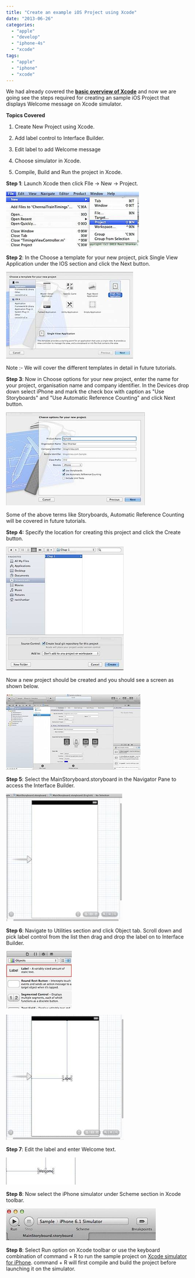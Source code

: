 ```yaml
---
title: "Create an example iOS Project using Xcode"
date: "2013-06-26"
categories: 
  - "apple"
  - "develop"
  - "iphone-4s"
  - "xcode"
tags: 
  - "apple"
  - "iphone"
  - "xcode"
---
```


We had already covered the **[basic overview of Xcode](https://rshankar.com/2013/06/21/basic-overview-of-xcode/)** and now we are going see the steps required for creating an sample iOS Project that displays Welcome message on Xcode simulator.

**Topics Covered**

1. Create New Project using Xcode.

3. Add label control to Interface Builder.

5. Edit label to add Welcome message

7. Choose simulator in Xcode.

9. Compile, Build and Run the project in Xcode.

**Step 1**: Launch Xcode then click FIle -> New -> Project.

![201306251050.jpg](/assets/images/201306251050.jpg)

**Step 2**: In the Choose a template for your new project, pick Single View Application under the IOS section and click the Next button.

![201306251052.jpg](/assets/images/201306251052.jpg)

Note :- We will cover the different templates in detail in future tutorials.

**Step 3**: Now in Choose options for your new project, enter the name for your project, organisation name and company identifier. In the Devices drop down select iPhone and mark the check box with caption as "Use Storyboards" and "Use Automatic Reference Counting" and click Next button.

![201306251100.jpg](/assets/images/201306251100.jpg)

Some of the above terms like Storyboards, Automatic Reference Counting will be covered in future tutorials.

**Step 4:** Specify the location for creating this project and click the Create button.

![201306251110.jpg](/assets/images/201306251110.jpg)  

Now a new project should be created and you should see a screen as shown below.

![201306251115.jpg](/assets/images/201306251115.jpg)  

**Step 5**: Select the MainStoryboard.storyboard in the Navigator Pane to access the Interface Builder.

![201306251120.jpg](/assets/images/201306251120.jpg)

**Step 6**: Navigate to Utilities section and click Object tab. Scroll down and pick label control from the list then drag and drop the label on to Interface Builder.

![201306251123.jpg](/assets/images/2013062511231.jpg)

  
![201306251123.jpg](/assets/images/201306251123.jpg)

**Step 7**: Edit the label and enter Welcome text.

![201306251125.jpg](/assets/images/201306251125.jpg)

**Step 8**: Now select the iPhone simulator under Scheme section in Xcode toolbar.

![201306251129.jpg](/assets/images/201306251129.jpg)

**Step 8**: Select Run option on Xcode toolbar or use the keyboard combination of command + R to run the sample project on [Xcode simulator for iPhone](https://rshankar.com/2013/03/02/xcodes-ios-simulator-for-iphone-and-ipad/). command + R will first compile and build the project before launching it on the simulator.
